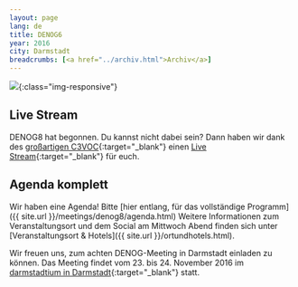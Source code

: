 ```yaml
---
layout: page
lang: de
title: DENOG6
year: 2016
city: Darmstadt
breadcrumbs: [<a href="../archiv.html">Archiv</a>]
---
```

![](/images/meeting-8.jpg){:class="img-responsive"}

## Live Stream

DENOG8 hat begonnen. Du kannst nicht dabei sein? Dann haben wir dank des [großartigen C3VOC](https://c3voc.de/){:target="_blank"} einen [Live Stream](https://streaming.media.ccc.de/denog16/q2/#schedule){:target="_blank"} für euch.

## Agenda komplett

Wir haben eine Agenda! Bitte [hier entlang, für das vollständige Programm]({{ site.url }}/meetings/denog8/agenda.html)
Weitere Informationen zum Veranstaltungsort und dem Social am Mittwoch Abend finden sich unter [Veranstaltungsort & Hotels]({{ site.url }}/ortundhotels.html).

Wir freuen uns, zum achten DENOG-Meeting in Darmstadt einladen zu können. Das Meeting findet vom 23. bis 24. November 2016 im [darmstadtium in Darmstadt](http://www.darmstadtium.de/){:target="_blank"} statt.